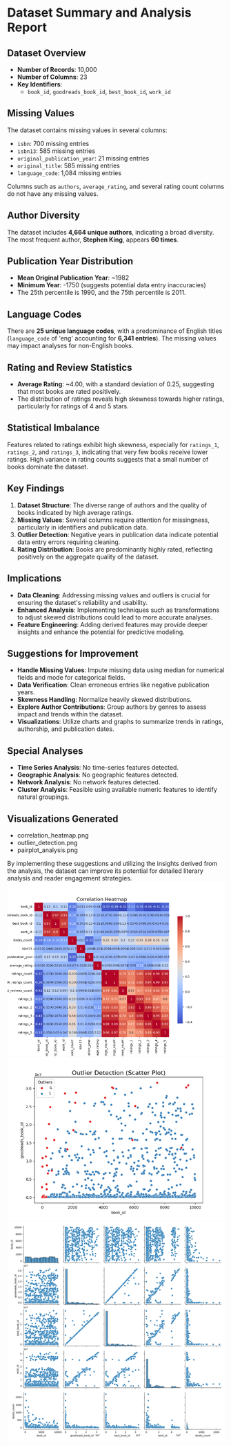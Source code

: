 # Dataset Summary and Analysis Report

## Dataset Overview
- **Number of Records**: 10,000
- **Number of Columns**: 23
- **Key Identifiers**: 
  - `book_id`, `goodreads_book_id`, `best_book_id`, `work_id`

## Missing Values
The dataset contains missing values in several columns:
- `isbn`: 700 missing entries
- `isbn13`: 585 missing entries
- `original_publication_year`: 21 missing entries
- `original_title`: 585 missing entries
- `language_code`: 1,084 missing entries

Columns such as `authors`, `average_rating`, and several rating count columns do not have any missing values.

## Author Diversity
The dataset includes **4,664 unique authors**, indicating a broad diversity. The most frequent author, **Stephen King**, appears **60 times**.

## Publication Year Distribution
- **Mean Original Publication Year**: ~1982
- **Minimum Year**: -1750 (suggests potential data entry inaccuracies)
- The 25th percentile is 1990, and the 75th percentile is 2011.

## Language Codes
There are **25 unique language codes**, with a predominance of English titles (`language_code` of 'eng' accounting for **6,341 entries**). The missing values may impact analyses for non-English books.

## Rating and Review Statistics
- **Average Rating**: ~4.00, with a standard deviation of 0.25, suggesting that most books are rated positively.
- The distribution of ratings reveals high skewness towards higher ratings, particularly for ratings of 4 and 5 stars.

## Statistical Imbalance
Features related to ratings exhibit high skewness, especially for `ratings_1`, `ratings_2`, and `ratings_3`, indicating that very few books receive lower ratings. High variance in rating counts suggests that a small number of books dominate the dataset.

## Key Findings
1. **Dataset Structure**: The diverse range of authors and the quality of books indicated by high average ratings.
2. **Missing Values**: Several columns require attention for missingness, particularly in identifiers and publication data.
3. **Outlier Detection**: Negative years in publication data indicate potential data entry errors requiring cleaning.
4. **Rating Distribution**: Books are predominantly highly rated, reflecting positively on the aggregate quality of the dataset.

## Implications
- **Data Cleaning**: Addressing missing values and outliers is crucial for ensuring the dataset's reliability and usability.
- **Enhanced Analysis**: Implementing techniques such as transformations to adjust skewed distributions could lead to more accurate analyses.
- **Feature Engineering**: Adding derived features may provide deeper insights and enhance the potential for predictive modeling.

## Suggestions for Improvement
- **Handle Missing Values**: Impute missing data using median for numerical fields and mode for categorical fields.
- **Data Verification**: Clean erroneous entries like negative publication years.
- **Skewness Handling**: Normalize heavily skewed distributions.
- **Explore Author Contributions**: Group authors by genres to assess impact and trends within the dataset.
- **Visualizations**: Utilize charts and graphs to summarize trends in ratings, authorship, and publication dates.

## Special Analyses
- **Time Series Analysis**: No time-series features detected.
- **Geographic Analysis**: No geographic features detected.
- **Network Analysis**: No network features detected.
- **Cluster Analysis**: Feasible using available numeric features to identify natural groupings.

## Visualizations Generated
- correlation_heatmap.png
- outlier_detection.png
- pairplot_analysis.png

By implementing these suggestions and utilizing the insights derived from the analysis, the dataset can improve its potential for detailed literary analysis and reader engagement strategies.![correlation_heatmap.png](correlation_heatmap.png)
![outlier_detection.png](outlier_detection.png)
![pairplot_analysis.png](pairplot_analysis.png)
